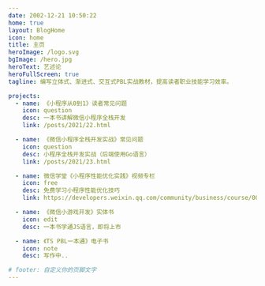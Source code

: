 ```yaml
---
date: 2002-12-21 10:50:22
home: true
layout: BlogHome
icon: home
title: 主页
heroImage: /logo.svg
bgImage: /hero.jpg
heroText: 艺述论
heroFullScreen: true
tagline: 编写立体式、渐进式、交互式PBL实战教材，提高读者职业技能学习效率。

projects:
  - name: 《小程序从0到1》读者常见问题
    icon: question
    desc: 一本书讲解微信小程序全栈开发
    link: /posts/2021/22.html

  - name: 《微信小程序全栈开发实战》常见问题
    icon: question
    desc: 小程序全栈开发实战（后端使用Go语言）
    link: /posts/2021/23.html

  - name: 微信学堂《小程序性能优化实践》视频专栏
    icon: free
    desc: 免费学习小程序性能优化技巧
    link: https://developers.weixin.qq.com/community/business/course/000606628dc2e86dc0ddcbb115940d

  - name: 《微信小游戏开发》实体书
    icon: edit
    desc: 一本书学通JS语言，即将上市

  - name: 《TS PBL一本通》电子书
    icon: note
    desc: 写作中..

# footer: 自定义你的页脚文字
---
```

